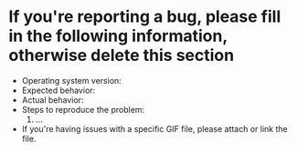 # If you're reporting a bug, please fill in the following information, otherwise delete this section

- Operating system version:
- Expected behavior:
- Actual behavior:
- Steps to reproduce the problem:
  1. ...
- If you're having issues with a specific GIF file, please attach or link the file.
